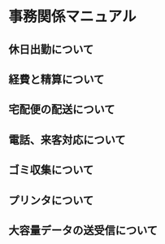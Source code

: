 # 事務関係マニュアル
## 休日出勤について
## 経費と精算について
## 宅配便の配送について
## 電話、来客対応について
## ゴミ収集について
## プリンタについて
## 大容量データの送受信について